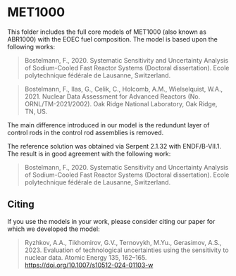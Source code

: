 # MET1000 

This folder includes the full core models of MET1000 (also known as ABR1000) with the EOEC fuel composition. The model is based upon the following works:

> Bostelmann, F., 2020. Systematic Sensitivity and Uncertainty Analysis of Sodium-Cooled Fast Reactor Systems (Doctoral dissertation). Ecole polytechnique fédérale de Lausanne, Switzerland.

> Bostelmann, F., Ilas, G., Celik, C., Holcomb, A.M., Wielselquist, W.A., 2021. Nuclear Data Assessment for Advanced Reactors (No. ORNL/TM-2021/2002). Oak Ridge National Laboratory, Oak Ridge, TN, US.

The main difference introduced in our model is the redundunt layer of control rods in the control rod assemblies is removed. 

The reference solution was obtained via Serpent 2.1.32 with ENDF/B-VII.1. The result is in good agreement with the following work:

> Bostelmann, F., 2020. Systematic Sensitivity and Uncertainty Analysis of Sodium-Cooled Fast Reactor Systems (Doctoral dissertation). Ecole polytechnique fédérale de Lausanne, Switzerland.

## Citing

If you use the models in your work, please consider citing our paper for which we
developed the model:

> Ryzhkov, A.A., Tikhomirov, G.V., Ternovykh, M.Yu., Gerasimov, A.S., 2023. Evaluation of technological uncertainties using the sensitivity to nuclear data. Atomic Energy 135, 162–165. https://doi.org/10.1007/s10512-024-01103-w